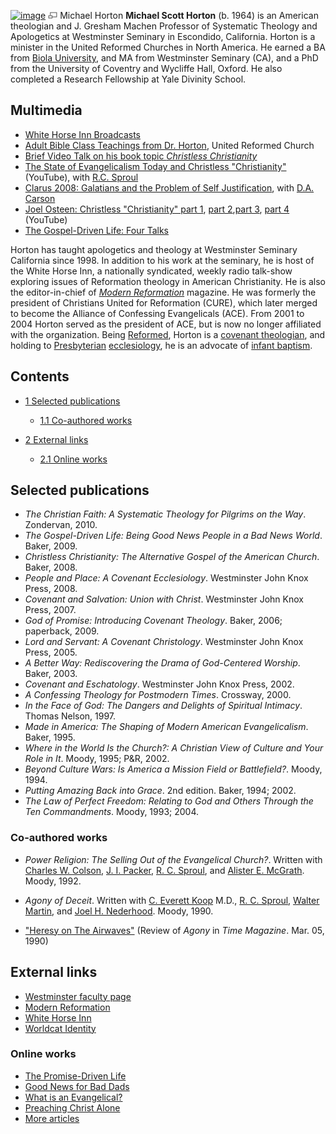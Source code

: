 [![image](images/thumb/0/0b/Horton.jpg/180px-Horton.jpg)](http://www.theopedia.com/File:Horton.jpg)
[![image](data:image/png;base64,iVBORw0KGgoAAAANSUhEUgAAAA8AAAALCAAAAACFLIiAAAAAAnRSTlMA/1uRIrUAAABPSURBVAjXY/j///+5vXDwjAHIr26ZAgXZe8H8a/+hoIcw/9nevdVL9+79DuPvzQYZFPUezu8BMZLXgkExnD8HAu6hqv//n+HZVjD4DuUDAKlChD3fj6aPAAAAAElFTkSuQmCC)](http://www.theopedia.com/File:Horton.jpg "Enlarge")
Michael Horton
**Michael Scott Horton** (b. 1964) is an American theologian and J.
Gresham Machen Professor of Systematic Theology and Apologetics at
Westminster Seminary in Escondido, California. Horton is a minister
in the United Reformed Churches in North America. He earned a BA
from [Biola University](Biola_University "Biola University"), and
MA from Westminster Seminary (CA), and a PhD from the University of
Coventry and Wycliffe Hall, Oxford. He also completed a Research
Fellowship at Yale Divinity School.

## Multimedia

-   [White Horse Inn Broadcasts](http://www.oneplace.com/ministries/the_white_horse_inn/)
-   [Adult Bible Class Teachings from Dr. Horton](http://christurc.org/catechism_horton.html),
    United Reformed Church
-   [Brief Video Talk on his book topic *Christless Christianity*](http://www.youtube.com/user/whitehorse1990)
-   [The State of Evangelicalism Today and Christless "Christianity"](http://www.youtube.com/watch?v=ZMOJGmMGj2E)
    (YouTube), with [R.C. Sproul](R.C._Sproul "R.C. Sproul")
-   [Clarus 2008: Galatians and the Problem of Self Justification](http://www.desertspringschurch.org/clarus/past_conferences/),
    with [D.A. Carson](D.A._Carson "D.A. Carson")
-   [Joel Osteen: Christless "Christianity" part 1](http://www.youtube.com/watch?v=sHglKISyaKs),
    [part 2](http://www.youtube.com/watch?v=iAELOiMjDMg&NR=1),[part 3](http://www.youtube.com/watch?v=ASSGPBwHJsc&feature=channel_page),
    [part 4](http://www.youtube.com/watch?v=xhxhxN3EC6A&feature=channel_page)
    (YouTube)
-   [The Gospel-Driven Life: Four Talks](http://theologica.blogspot.com/2009/05/horton-gospel-driven-life.html)

Horton has taught apologetics and theology at Westminster Seminary
California since 1998. In addition to his work at the seminary, he
is host of the White Horse Inn, a nationally syndicated, weekly
radio talk-show exploring issues of Reformation theology in
American Christianity. He is also the editor-in-chief of
*[Modern Reformation](Modern_Reformation "Modern Reformation")*
magazine. He was formerly the president of Christians United for
Reformation (CURE), which later merged to become the Alliance of
Confessing Evangelicals (ACE). From 2001 to 2004 Horton served as
the president of ACE, but is now no longer affiliated with the
organization. Being [Reformed](Reformed "Reformed"), Horton is a
[covenant theologian](Covenant_theology "Covenant theology"), and
holding to [Presbyterian](Presbyterian "Presbyterian")
[ecclesiology](Ecclesiology "Ecclesiology"), he is an advocate of
[infant baptism](Infant_baptism "Infant baptism").

## Contents

-   [1 Selected publications](#Selected_publications)
    -   [1.1 Co-authored works](#Co-authored_works)

-   [2 External links](#External_links)
    -   [2.1 Online works](#Online_works)


## Selected publications

-   *The Christian Faith: A Systematic Theology for Pilgrims on the Way*.
    Zondervan, 2010.
-   *The Gospel-Driven Life: Being Good News People in a Bad News World*.
    Baker, 2009.
-   *Christless Christianity: The Alternative Gospel of the American Church*.
    Baker, 2008.
-   *People and Place: A Covenant Ecclesiology*. Westminster John
    Knox Press, 2008.
-   *Covenant and Salvation: Union with Christ*. Westminster John
    Knox Press, 2007.
-   *God of Promise: Introducing Covenant Theology*. Baker, 2006;
    paperback, 2009.
-   *Lord and Servant: A Covenant Christology*. Westminster John
    Knox Press, 2005.
-   *A Better Way: Rediscovering the Drama of God-Centered Worship*.
    Baker, 2003.
-   *Covenant and Eschatology*. Westminster John Knox Press, 2002.
-   *A Confessing Theology for Postmodern Times*. Crossway, 2000.
-   *In the Face of God: The Dangers and Delights of Spiritual Intimacy*.
    Thomas Nelson, 1997.
-   *Made in America: The Shaping of Modern American Evangelicalism*.
    Baker, 1995.
-   *Where in the World Is the Church?: A Christian View of Culture and Your Role in It*.
    Moody, 1995; P&R, 2002.
-   *Beyond Culture Wars: Is America a Mission Field or Battlefield?*.
    Moody, 1994.
-   *Putting Amazing Back into Grace*. 2nd edition. Baker, 1994;
    2002.
-   *The Law of Perfect Freedom: Relating to God and Others Through the Ten Commandments*.
    Moody, 1993; 2004.

### Co-authored works

-   *Power Religion: The Selling Out of the Evangelical Church?*.
    Written with
    [Charles W. Colson](index.php?title=Charles_W._Colson&action=edit&redlink=1 "Charles W. Colson (page does not exist)"),
    [J. I. Packer](J._I._Packer "J. I. Packer"),
    [R. C. Sproul](R._C._Sproul "R. C. Sproul"), and
    [Alister E. McGrath](Alister_E._McGrath "Alister E. McGrath").
    Moody, 1992.
-   *Agony of Deceit*. Written with
    [C. Everett Koop](index.php?title=C._Everett_Koop&action=edit&redlink=1 "C. Everett Koop (page does not exist)")
    M.D., [R. C. Sproul](R._C._Sproul "R. C. Sproul"),
    [Walter Martin](Walter_Martin "Walter Martin"), and
    [Joel H. Nederhood](index.php?title=Joel_H._Nederhood&action=edit&redlink=1 "Joel H. Nederhood (page does not exist)").
    Moody, 1990.

-   ["Heresy on The Airwaves"](http://www.time.com/time/magazine/article/0,9171,969527-1,00.html)
    (Review of *Agony* in *Time Magazine*. Mar. 05, 1990)

## External links

-   [Westminster faculty page](http://www.wscal.edu/faculty/bios/horton.php)
-   [Modern Reformation](http://www.modernreformation.org/)
-   [White Horse Inn](http://www.whitehorseinn.org/)
-   [Worldcat Identity](http://www.worldcat.org/identities/lccn-n85-334803)

### Online works

-   [The Promise-Driven Life](http://www.modernreformation.org/default.php?page=articledisplay&var1=ArtRead&var2=111&var3=main)
-   [Good News for Bad Dads](http://www.modernreformation.org/default.php?page=articledisplay&var1=ArtRead&var2=193&var3=authorbio&var4=AutRes&var5=1)
-   [What is an Evangelical?](http://www.geocities.com/Heartland/9170/HORTON2.HTM)
-   [Preaching Christ Alone](http://www.monergism.com/thethreshold/articles/onsite/preachChristalone.html)
-   [More articles](http://www.monergism.com/thethreshold/articles/bio/michaelhorton.html)



